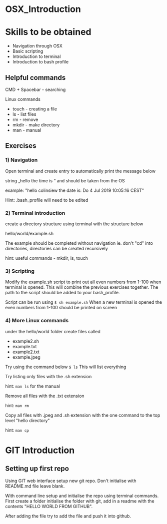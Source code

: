 # OSX_Introduction

# Skills to be obtained
- Navigation through OSX
- Basic scripting
- Introduction to terminal
- Introduction to bash profile

## Helpful commands
CMD + Spacebar - searching

Linux commands

* touch - creating a file
* ls - list files
* rm - remove
* mkdir - make directory
* man <command name> - manual

## Exercises

### 1) Navigation
Open terminal and create entry to automatically print the message below

string „hello <username> the time is <datetime>“
<username> and <datetime> should be taken from the OS

example: "hello colinsiew the date is: Do 4 Jul 2019 10:05:16 CEST"

Hint: .bash_profile will need to be edited

### 2) Terminal introduction
create a directory structure using terminal with the structure below

hello/world/example.sh

The example should be completed without navigation ie. don't "cd" into directories, directories can be created recursively

hint: useful commands - mkdir, ls, touch

### 3) Scripting
Modify the example.sh script to print out all even numbers from 1-100 when terminal is opened. This will combine the previous exercises together. The path to the script should be added to your bash_profile.

Script can be run using 
`
$ sh example.sh
`
When a new terminal is opened the even numbers from 1-100 should be printed on screen

### 4) More Linux commands
under the hello/world folder
create files called 
* example2.sh
* example.txt
* example2.txt
* example.jpeg

Try using the command below
`
$ ls
`
This will list everything

Try listing only files with the .sh extension

hint: `man ls` for the manual

Remove all files with the .txt extension

hint: `man rm`

Copy all files with .jpeg and .sh extension with the one command to the top level "hello directory"

hint: `man cp`

# GIT Introduction

## Setting up first repo
Using GIT web interface setup new git repo. Don't initialise with README.md file leave blank.

With command line setup and initialise the repo using terminal commands. First create a folder initialise the folder with git, add in a readme with the contents "HELLO WORLD FROM GITHUB". 

After adding the file try to add the file and push it into github.
